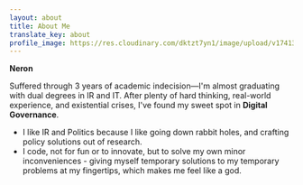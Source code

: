 ```yaml
---
layout: about
title: About Me
translate_key: about
profile_image: https://res.cloudinary.com/dktzt7yn1/image/upload/v1741373385/4A433223-994E-41B6-B4F7-50EB26DF0C28_cvbtmp.jpg
---
```


**Neron**

Suffered through 3 years of academic indecision—I'm almost graduating with dual degrees in IR and IT. After plenty of hard thinking, real-world experience, and existential crises, I've found my sweet spot in **Digital Governance**.

<ul class="list-disc pl-5">
  <li>I like IR and Politics because I like going down rabbit holes, and crafting policy solutions out of research.</li>
  <li>I code, not for fun or to innovate, but to solve my own minor inconveniences - giving myself temporary solutions to my temporary problems at my fingertips, which makes me feel like a god.</li>
</ul>
